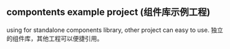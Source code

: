 ## compontents example project (组件库示例工程)
using for standalone components library, other project can easy to use.
独立的组件库，其他工程可以便捷引用。

    
